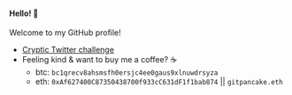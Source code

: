#### Hello! 👋

Welcome to my GitHub profile! 

- [Cryptic Twitter challenge](https://twitter.com/gitpancake)
- Feeling kind & want to buy me a coffee? ☕ 
    - btc: `bc1qrecv8ahsmsfh0ersjc4ee0gaus9xlnuwdrsyza`
    - eth: `0xAf627400C87350438700f933cC631dF1f1bab874` || `gitpancake.eth`
